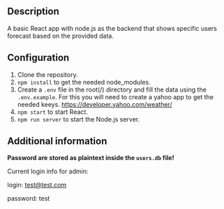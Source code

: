 ## Description
A basic React app with node.js as the backend that shows specific users forecast based on the provided data.

## Configuration

1. Clone the repository.
2. `npm install` to get the needed node_modules.
3. Create a `.env` file in the root(/) directory and fill the data using the `.env.example`.
For this you will need to create a yahoo app to get the needed keeys.
https://developer.yahoo.com/weather/
4. `npm start` to start React.
5. `npm run server` to start the Node.js server.

## Additional information

**Password are stored as plaintext inside the `users.db` file!**

Current login info for admin:

login: test@test.com

password: test